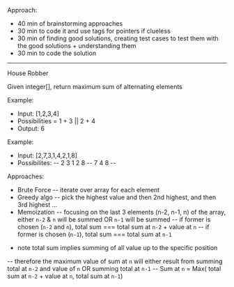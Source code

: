 Approach:
- 40 min of brainstorming approaches
- 30 min to code it and use tags for pointers if clueless
- 30 min of finding good solutions, creating test cases to test them with the good solutions + understanding them
- 30 min to code the solution

--------

House Robber

Given integer[], return maximum sum of alternating elements

Example:
- Input: [1,2,3,4]
- Possibilities = 1 + 3 || 2 + 4
- Output: 6

Example:
- Input: [2,7,3,1,4,2,1,8]
- Possibilites:
-- 2 3 1 2 8
-- 7 4 8
-- 

Approaches:
- Brute Force -- iterate over array for each element
- Greedy algo -- pick the highest value and then 2nd highest, and then 3rd highest ...
- Memoization 
-- focusing on the last 3 elements (n-2, n-1, n) of the array, either `n-2` & `n` will be summed OR `n-1` will be summed
-- if former is chosen (`n-2` and `n`), total sum === total sum at `n-2` + value at `n`
-- if former is chosen (`n-1`), total sum === total sum at `n-1`  

* note total sum implies summing of all value up to the specific position 

-- therefore the maximum value of sum at `n` will either result from summing total at `n-2` and value of `n` OR summing total at `n-1`
-- Sum at `n` = Max( total sum at `n-2` + value at `n`, total sum at `n-1`)